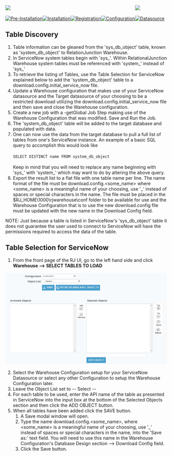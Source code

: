 <img  src="../images/SesameSoftwareLogo-2020Final.png" width="100"><img align=right src="../images/RJOrbitLogo-2021Final.png" width="100">

[![Pre-Installation](../images/Button_PreInstall.png)](guides/installguide.md)[![Installation](../images/Button_Installation.png)](guides/installguide.md)[![Registration](../images/Button_Registration.png)](guides/RegistrationGuide.md)[![Configuration](../images/Button_Configuration.png)](guides/configurationGuide.md)[![Datasource](../images/Button_Datasource.png)](README.md)

## Table Discovery
1. Table information can be gleaned from the 'sys_db_object' table, known as 'system_db_object' to RelationJunction Warehouse. 
2. In ServiceNow system tables begin with 'sys_'. Within RelationalJunction Warehouse system tables must be referenced with 'system_' instead of 'sys_'
3. To retrieve the listing of Tables, use the Table Selection for ServiceNow explained below to add the 'system_db_object' table to a download.config.initial_service_now file. 
4. Update a Warehouse configuration that makes use of your ServiceNow datasource and the Target datasource of your choosing to be a restricted download utilizing the download.config.initial_service_now file and then save and close the Warehouse configuration. 
5. Create a new job with a -getGlobal Job Step making use of the Warehouse Configuration that was modified. Save and Run the Job. 
6. The 'system_db_object' table will be added to the target database and populated with data.
7. One can now use the data from the target database to pull a full list of tables from one's ServiceNow instance. An example of a basic SQL query to accomplish this would look like  <br/><br/>
   `SELECT DISTINCT name FROM system_db_object`  <br/><br/>
Keep in mind that you will need to replace any name beginning with 'sys_' with 'system_' which may want to do by altering the above query. 
8. Export the result list to a flat file with one table name per line. The name format of the file must be download.config.&lt;some_name&gt; where &lt;some_name&gt; is a meaningful name of your choosing, use '_' instead of spaces or special characters in the name. The file must be placed in the $RJ_HOME\1000\rjwarehouse\conf folder to be available for use and the Warehouse Configuration that is to use the new download.config file must be updated with the new name in the Download Config field.

NOTE: Just because a table is listed in ServiceNow's 'sys_db_object' table it does not guarantee the user used to connect to ServiceNow will have the permissions required to access the data of the table.

## Table Selection for ServiceNow

1. From the front page of the RJ UI, go to the left hand side and click **Warehouse --> SELECT TABLES TO LOAD**

![SelectTablesToLoad](../images/selecttablestoload.png)

2. Select the Warehouse Configuration setup for your ServiceNow Datasource or select any other Configuration to setup the Warehouse Configuration later.
3. Leave the Object List set to -- Select --
4. For each table to be used, enter the API name of the table as presented in ServiceNow into the input box at the bottom of the Selected Objects section and then click the ADD OBJECT button.
5. When all tables have been added click the SAVE button.
   1. A Save modal window will open.
   2. Type the name download.config.&lt;some_name&gt;, where &lt;some_name&gt; is a meaningful name of your choosing, use '_' instead of spaces or special characters in the name, into the 'Save as:' text field. You will need to use this name in the Warehouse Configuration's Database Design section --> Download Config field.
   3. Click the Save button.

